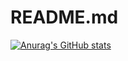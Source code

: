 # README.md

[![Anurag's GitHub stats](https://github-readme-stats.vercel.app/api?username=ahmetozkanio)](https://github.com/anuraghazra/github-readme-stats)
